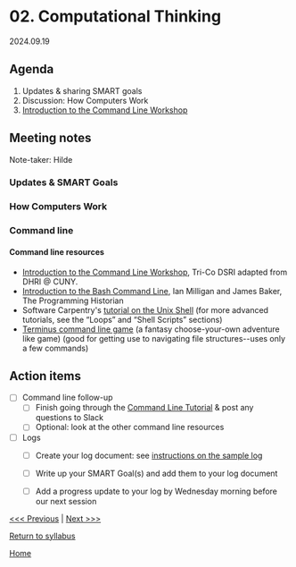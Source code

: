 # 02. Computational Thinking	

2024.09.19

## Agenda
1. Updates & sharing SMART goals
2. Discussion: How Computers Work
3. [Introduction to the Command Line Workshop](https://digbmc.github.io/command-line/)

## Meeting notes
Note-taker: Hilde

### Updates & SMART Goals

### How Computers Work

### Command line

#### Command line resources

- [Introduction to the Command Line Workshop](https://digbmc.github.io/command-line/), Tri-Co DSRI adapted from DHRI @ CUNY.
- [Introduction to the Bash Command Line](https://programminghistorian.org/en/lessons/intro-to-bash), Ian Milligan and James Baker, The Programming Historian
- Software Carpentry's [tutorial on the Unix Shell](http://swcarpentry.github.io/shell-novice/) (for more advanced tutorials, see the “Loops” and “Shell Scripts” sections)
- [Terminus command line game](http://web.mit.edu/mprat/Public/web/Terminus/Web/main.html) (a fantasy choose-your-own adventure like game) (good for getting use to navigating file structures--uses only a few commands)

## Action items

- [ ] Command line follow-up
  - [ ] Finish going through the [Command Line Tutorial](https://digbmc.github.io/command-line/) & post any questions to Slack
  - [ ] Optional: look at the other command line resources
- [ ] Logs
  - [ ] Create your log document: see [instructions on the sample log](../logs/sample.md)
  - [ ] Write up your SMART Goal(s) and add them to your log document
  - [ ] Add a progress update to your log by Wednesday morning before our next session


[<<< Previous](01-introduction.md) | [Next >>>]()

[Return to syllabus](../syllabus.md)

[Home](../README.md)